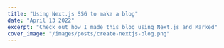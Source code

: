 ```yaml
---
title: "Using Next.js SSG to make a blog"
date: "April 13 2022"
excerpt: "Check out how I made this blog using Next.js and Marked"
cover_image: "/images/posts/create-nextjs-blog.png"
---
```

